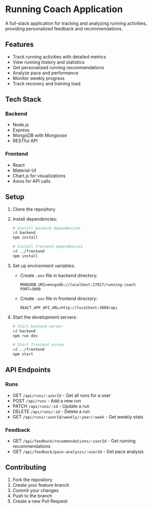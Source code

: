 # Running Coach Application

A full-stack application for tracking and analyzing running activities, providing personalized feedback and recommendations.

## Features

- Track running activities with detailed metrics
- View running history and statistics
- Get personalized running recommendations
- Analyze pace and performance
- Monitor weekly progress
- Track recovery and training load

## Tech Stack

### Backend
- Node.js
- Express
- MongoDB with Mongoose
- RESTful API

### Frontend
- React
- Material-UI
- Chart.js for visualizations
- Axios for API calls

## Setup

1. Clone the repository
2. Install dependencies:
   ```bash
   # Install backend dependencies
   cd backend
   npm install

   # Install frontend dependencies
   cd ../frontend
   npm install
   ```

3. Set up environment variables:
   - Create `.env` file in backend directory:
     ```
     MONGODB_URI=mongodb://localhost:27017/running-coach
     PORT=3000
     ```
   - Create `.env` file in frontend directory:
     ```
     REACT_APP_API_URL=http://localhost:3000/api
     ```

4. Start the development servers:
   ```bash
   # Start backend server
   cd backend
   npm run dev

   # Start frontend server
   cd ../frontend
   npm start
   ```

## API Endpoints

### Runs
- GET `/api/runs/:userId` - Get all runs for a user
- POST `/api/runs` - Add a new run
- PATCH `/api/runs/:id` - Update a run
- DELETE `/api/runs/:id` - Delete a run
- GET `/api/runs/:userId/weekly/:year/:week` - Get weekly stats

### Feedback
- GET `/api/feedback/recommendations/:userId` - Get running recommendations
- GET `/api/feedback/pace-analysis/:userId` - Get pace analysis

## Contributing

1. Fork the repository
2. Create your feature branch
3. Commit your changes
4. Push to the branch
5. Create a new Pull Request
